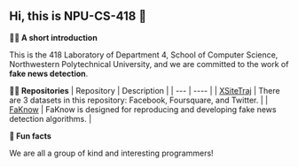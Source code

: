 ## Hi, this is NPU-CS-418 👋

**🙋‍♀️ A short introduction**

This is the 418 Laboratory of Department 4, School of Computer Science, Northwestern Polytechnical University, and we are committed to the work of **fake news detection**.

**👩‍💻 Repositories**
|  Repository                                         | Description                                                                       |
|  ---                                                | ----                                                                              |
| [XSiteTraj](https://github.com/NPURG/XSiteTraj)     | There are 3 datasets in this repository: Facebook, Foursquare, and Twitter.       |
| [FaKnow](https://github.com/NPURG/FaKnow)           | FaKnow is designed for reproducing and developing fake news detection algorithms. |

**🍿 Fun facts**

We are all a group of kind and interesting programmers!
